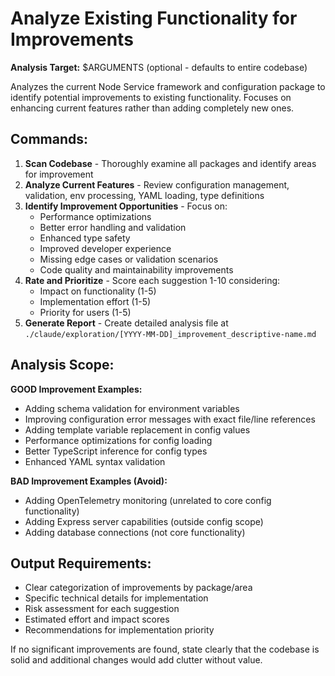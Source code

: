 # Analyze Existing Functionality for Improvements

**Analysis Target:** $ARGUMENTS (optional - defaults to entire codebase)

Analyzes the current Node Service framework and configuration package to identify potential improvements to existing functionality. Focuses on enhancing current features rather than adding completely new ones.

## Commands:

1. **Scan Codebase** - Thoroughly examine all packages and identify areas for improvement
2. **Analyze Current Features** - Review configuration management, validation, env processing, YAML loading, type definitions
3. **Identify Improvement Opportunities** - Focus on:
   - Performance optimizations
   - Better error handling and validation
   - Enhanced type safety
   - Improved developer experience
   - Missing edge cases or validation scenarios
   - Code quality and maintainability improvements
4. **Rate and Prioritize** - Score each suggestion 1-10 considering:
   - Impact on functionality (1-5)
   - Implementation effort (1-5)
   - Priority for users (1-5)
5. **Generate Report** - Create detailed analysis file at `./claude/exploration/[YYYY-MM-DD]_improvement_descriptive-name.md`

## Analysis Scope:

**GOOD Improvement Examples:**
- Adding schema validation for environment variables
- Improving configuration error messages with exact file/line references
- Adding template variable replacement in config values
- Performance optimizations for config loading
- Better TypeScript inference for config types
- Enhanced YAML syntax validation

**BAD Improvement Examples (Avoid):**
- Adding OpenTelemetry monitoring (unrelated to core config functionality)
- Adding Express server capabilities (outside config scope)
- Adding database connections (not core functionality)

## Output Requirements:

- Clear categorization of improvements by package/area
- Specific technical details for implementation
- Risk assessment for each suggestion
- Estimated effort and impact scores
- Recommendations for implementation priority

If no significant improvements are found, state clearly that the codebase is solid and additional changes would add clutter without value.